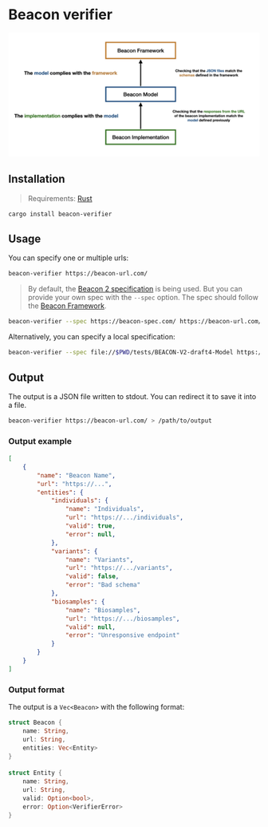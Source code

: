 # Beacon verifier

![beacon-verifier.001.png](assets/diagram.jpeg)

## Installation

> Requirements: [Rust](https://www.rust-lang.org/tools/install)

```sh
cargo install beacon-verifier
```

## Usage

You can specify one or multiple urls:

```sh
beacon-verifier https://beacon-url.com/
```

> By default, the [Beacon 2 specification](https://github.com/ga4gh-beacon/beacon-v2-Models/tree/main/BEACON-V2-draft4-Model) is being used. But you can provide your own spec with the `--spec` option. The spec should follow the [Beacon Framework](https://github.com/ga4gh-beacon/beacon-framework-v2).

```sh
beacon-verifier --spec https://beacon-spec.com/ https://beacon-url.com/
```

Alternatively, you can specify a local specification:

```sh
beacon-verifier --spec file://$PWD/tests/BEACON-V2-draft4-Model https://beacon-url.com/
```

## Output

The output is a JSON file written to stdout. You can redirect it to save it into a file.

```sh
beacon-verifier https://beacon-url.com/ > /path/to/output
```

### Output example

```json
[
    {
        "name": "Beacon Name",
        "url": "https://...",
        "entities": {
            "individuals": {
                "name": "Individuals",
                "url": "https://.../individuals",
                "valid": true,
                "error": null,
            },
            "variants": {
                "name": "Variants",
                "url": "https://.../variants",
                "valid": false,
                "error": "Bad schema"
            },
            "biosamples": {
                "name": "Biosamples",
                "url": "https://.../biosamples",
                "valid": null,
                "error": "Unresponsive endpoint"
            }
        }
    }
]
```

### Output format

The output is a `Vec<Beacon>` with the following format:

```rust
struct Beacon {
    name: String,
    url: String,
    entities: Vec<Entity>
}

struct Entity {
    name: String,
    url: String,
    valid: Option<bool>,
    error: Option<VerifierError>
}
```
